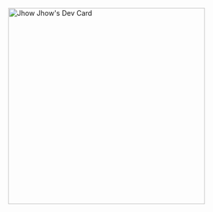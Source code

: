 <a href="https://app.daily.dev/JhonkBR"><img src="https://api.daily.dev/devcards/63152659dac04d05b4ff8c0e31780bfc.png?r=7zd" width="400" alt="Jhow Jhow's Dev Card"/></a>
